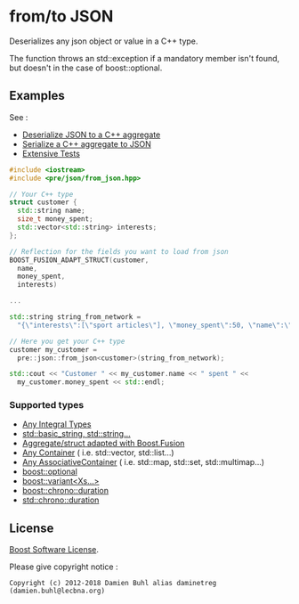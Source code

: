 # from/to JSON 

Deserializes any json object or value in a C++ type.

The function throws an std::exception if a mandatory member isn't found, but doesn't in the case of boost::optional.

## Examples

See : 
 - [Deserialize JSON to a C++ aggregate](examples/from_json.cpp)
 - [Serialize a C++ aggregate to JSON](examples/to_json.cpp)
 - [Extensive Tests](test/dejsonize_test.cpp)

```cpp
#include <iostream>
#include <pre/json/from_json.hpp> 

// Your C++ type
struct customer {
  std::string name;
  size_t money_spent; 
  std::vector<std::string> interests;
};

// Reflection for the fields you want to load from json
BOOST_FUSION_ADAPT_STRUCT(customer,
  name,
  money_spent,
  interests)

...

std::string string_from_network = 
  "{\"interests\":[\"sport articles\"], \"money_spent\":50, \"name\":\"Mrs. Fraulein\"}";

// Here you get your C++ type
customer my_customer =
  pre::json::from_json<customer>(string_from_network);

std::cout << "Customer " << my_customer.name << " spent " <<
  my_customer.money_spent << std::endl;
```

### Supported types 

  - [Any Integral Types](http://en.cppreference.com/w/cpp/types/is_integral)
  - [std::basic_string, std::string...](http://en.cppreference.com/w/cpp/string/basic_string)
  - [Aggregate/struct adapted with Boost.Fusion](http://www.boost.org/doc/libs/master/libs/fusion/doc/html/fusion/adapted/adapt_struct.html)
  - [Any Container](http://en.cppreference.com/w/cpp/concept/AssociativeContainer) ( i.e. std::vector, std::list...)
  - [Any AssociativeContainer](http://en.cppreference.com/w/cpp/concept/AssociativeContainer) ( i.e. std::map, std::set, std::multimap...)
  - [boost::optional<X>](http://www.boost.org/doc/libs/release/libs/optional/doc/html/index.html)
  - [boost::variant<Xs...>](http://www.boost.org/doc/libs/release/doc/html/variant.html)
  - [boost::chrono::duration](http://www.boost.org/doc/libs/release/doc/html/chrono.html)
  - [std::chrono::duration](http://en.cppreference.com/w/cpp/chrono/duration)


## License
[Boost Software License](./LICENSE).

Please give copyright notice : 
```
Copyright (c) 2012-2018 Damien Buhl alias daminetreg (damien.buhl@lecbna.org)
```

